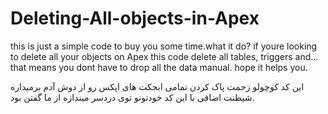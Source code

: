 # Deleting-All-objects-in-Apex

this is just a simple code to buy you some time.what it do? 
if youre looking to delete all your objects on Apex this code delete all tables, triggers and...
that means you dont have to drop all the data manual.
hope it helps you.

این کد کوچولو زحمت پاک کردن تمامی ابجکت های اپکس رو از دوش آدم برمیداره
شیطنت اضافی با این کد خودتونو توی دردسر میندازه 
از ما گفتن بود.
